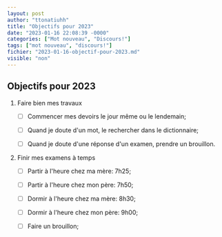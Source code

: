 ```yaml
---
layout: post
author: "ttonatiuhh"
title: "Objectifs pour 2023"
date: "2023-01-16 22:08:39 -0000"
categories: ["Mot nouveau", "Discours!"]
tags: ["mot nouveau", "discours!"]
fichier: "2023-01-16-objectif-pour-2023.md"
visible: "non"
---
```


## Objectifs pour 2023


1. Faire bien mes travaux

   - [ ] Commencer mes devoirs le jour même ou le lendemain;
   
   - [ ] Quand je doute d'un mot, le rechercher dans le dictionnaire;

   - [ ] Quand je doute d'une réponse d'un examen, prendre un brouillon.

3. Finir mes examens à temps

   - [ ] Partir à l'heure chez ma mère: 7h25;

   - [ ] Partir à l'heure chez mon père: 7h50;

   - [ ] Dormir à l'heure chez ma mère: 8h30;

   - [ ] Dormir à l'heure chez mon père: 9h00;

   - [ ] Faire un brouillon;


   